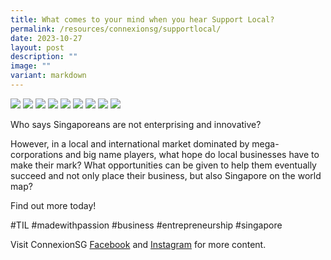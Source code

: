```yaml
---
title: What comes to your mind when you hear Support Local?
permalink: /resources/connexionsg/supportlocal/
date: 2023-10-27
layout: post
description: ""
image: ""
variant: markdown
---
```

![](/images/connexionsg/2023/support_local_IG.png)
![](/images/connexionsg/2023/support2.jpg)
![](/images/connexionsg/2023/support3.jpg)
![](/images/connexionsg/2023/support4.jpg)
![](/images/connexionsg/2023/support5.jpg)
![](/images/connexionsg/2023/support6.jpg)
![](/images/connexionsg/2023/support7.jpg)
![](/images/connexionsg/2023/support8.jpg)
![](/images/connexionsg/2023/support9.jpg)







Who says Singaporeans are not enterprising and innovative?

However, in a local and international market dominated by mega-corporations and big name players, what hope do local businesses have to make their mark? What opportunities can be given to help them eventually succeed and not only place their business, but also Singapore on the world map?

Find out more today!

#TIL #madewithpassion #business #entrepreneurship #singapore

Visit ConnexionSG [Facebook](https://www.facebook.com/ConnexionSG) and [Instagram](https://www.instagram.com/connexionsg/) for more content.